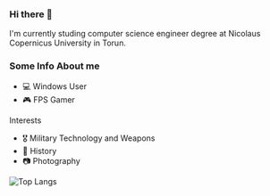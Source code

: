 ### Hi there 👋
I'm currently studing computer science engineer degree at Nicolaus Copernicus University in Torun. 

### Some Info About me
<ul>
  <li>
    💻 Windows User
  </li>
  <li>
    🎮 FPS Gamer
  </li>
</ul>
Interests
<ul>
  <li>
    🎖 Military Technology and Weapons
  </li>
  <li>
    📖 History
  </li>
  <li>
    📷 Photography
  </li>
</ul>

![Top Langs](https://github-readme-stats-git-masterrstaa-rickstaa.vercel.app/api/top-langs/?username=SkynetV5)
<!--
**SkynetV5/SkynetV5** is a ✨ _special_ ✨ repository because its `README.md` (this file) appears on your GitHub profile.

Here are some ideas to get you started:

- 🔭 I’m currently working on ...
- 🌱 I’m currently learning ...
- 👯 I’m looking to collaborate on ...
- 🤔 I’m looking for help with ...
- 💬 Ask me about ...
- 📫 How to reach me: ...
- 😄 Pronouns: ...
- ⚡ Fun fact: ...
-->
